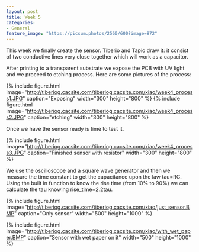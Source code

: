 ```yaml
---
layout: post
title: Week 5
categories:
- General
feature_image: "https://picsum.photos/2560/600?image=872"
---
```

This week we finally create the sensor. Tiberio and Tapio draw it: it consist of two conductive lines very close together which will work as a capacitor.

After printing to a transparent substrate we expose the PCB with UV light and we proceed to etching process.
Here are some pictures of the process:

{% include figure.html image="http://tiberiog.cacsite.com/tiberiog.cacsite.com/xiao/week4_process1.JPG" caption="Exposing" width="300" height="800" %}
{% include figure.html image="http://tiberiog.cacsite.com/tiberiog.cacsite.com/xiao/week4_process2.JPG" caption="etching" width="300" height="800" %}

Once we have the sensor ready is time to test it.

{% include figure.html image="http://tiberiog.cacsite.com/tiberiog.cacsite.com/xiao/week4_process3.JPG" caption="Finished sensor with resistor" width="300" height="800" %}

We use the oscilloscope and a square wave generator and then we measure the time constant to get the capacitance upon the law tau=RC.
Using the built in function to know the rise time (from 10% to 90%) we can calculate the tau knowing rise_time=2.2tau.

{% include figure.html image="http://tiberiog.cacsite.com/tiberiog.cacsite.com/xiao/just_sensor.BMP" caption="Only sensor" width="500" height="1000" %}

{% include figure.html image="http://tiberiog.cacsite.com/tiberiog.cacsite.com/xiao/with_wet_paper.BMP" caption="Sensor with wet paper on it" width="500" height="1000" %}

